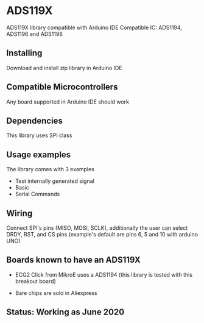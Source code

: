 # ADS119X
ADS119X library compatible with Arduino IDE 
Compatible IC: ADS1194, ADS1196 and ADS1198

## Installing
Download and install zip library in Arduino IDE 

## Compatible Microcontrollers
Any board supported in Arduino IDE should work

## Dependencies
This library uses SPI class

## Usage examples
The library comes with 3 examples
- Test internally generated signal
- Basic
- Serial Commands

## Wiring
Connect SPI's pins (MISO, MOSI, SCLK), additionally the user can select DRDY, RST, and CS pins (example's default are pins 6, 5 and 10 with arduino UNO) 

## Boards known to have an ADS119X
- ECG2 Click from MikroE uses a ADS1194 (this library is tested with this breakout board)

- Bare chips are sold in Aliexpress


## Status: Working as June 2020
